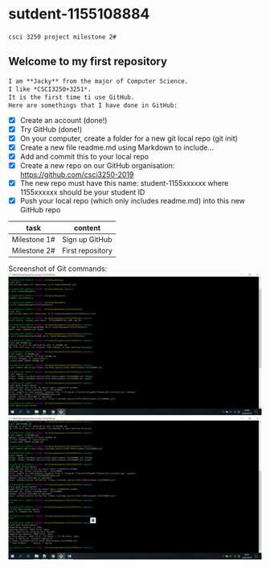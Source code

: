 # sutdent-1155108884

`csci 3250 project milestone 2#`

## Welcome to my first repository

	I am **Jacky** from the major of Computer Science.
	I like *CSCI3250+3251*.
	It is the first time ti use GitHub.
	Here are somethings that I have done in GitHub:

- [x] Create an account (done!)
- [x] Try GitHub (done!)
- [x] On your computer, create a folder for a new git local repo (git init)
- [x] Create a new file readme.md using Markdown to include...
- [x] Add and commit this to your local repo
- [x] Create a new repo on our GitHub organisation: https://github.com/csci3250-2019
- [x] The new repo must have this name: student-1155xxxxxx where 1155xxxxxx should be your student ID
- [x] Push your local repo (which only includes readme.md) into this new GitHub repo

task|content
-|-
Milestone 1#|Sign up GitHub
Milestone 2#|First repository

Screenshot of Git commands:
![](screenshot.png)
![](screenshot2.png)
